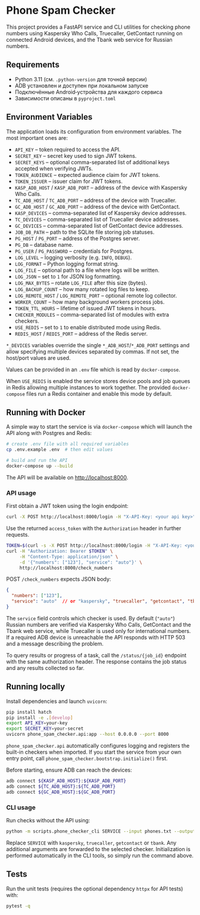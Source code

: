 # Phone Spam Checker

This project provides a FastAPI service and CLI utilities for checking phone numbers using
Kaspersky Who Calls, Truecaller, GetContact running on connected Android devices,
and the Tbank web service for Russian numbers.

## Requirements

- Python 3.11 (см. `.python-version` для точной версии)
- ADB установлен и доступен при локальном запуске
- Подключённые Android‑устройства для каждого сервиса
- Зависимости описаны в `pyproject.toml`

## Environment Variables

The application loads its configuration from environment variables. The most important ones are:

- `API_KEY` – token required to access the API.
- `SECRET_KEY` – secret key used to sign JWT tokens.
- `SECRET_KEYS` – optional comma-separated list of additional keys accepted when verifying JWTs.
- `TOKEN_AUDIENCE` – expected audience claim for JWT tokens.
- `TOKEN_ISSUER` – issuer claim for JWT tokens.
- `KASP_ADB_HOST` / `KASP_ADB_PORT` – address of the device with Kaspersky Who Calls.
- `TC_ADB_HOST` / `TC_ADB_PORT` – address of the device with Truecaller.
- `GC_ADB_HOST` / `GC_ADB_PORT` – address of the device with GetContact.
- `KASP_DEVICES` – comma-separated list of Kaspersky device addresses.
- `TC_DEVICES` – comma-separated list of Truecaller device addresses.
- `GC_DEVICES` – comma-separated list of GetContact device addresses.
- `JOB_DB_PATH` – path to the SQLite file storing job statuses.
- `PG_HOST` / `PG_PORT` – address of the Postgres server.
- `PG_DB` – database name.
- `PG_USER` / `PG_PASSWORD` – credentials for Postgres.
- `LOG_LEVEL` – logging verbosity (e.g. `INFO`, `DEBUG`).
- `LOG_FORMAT` – Python logging format string.
- `LOG_FILE` – optional path to a file where logs will be written.
- `LOG_JSON` – set to `1` for JSON log formatting.
- `LOG_MAX_BYTES` – rotate `LOG_FILE` after this size (bytes).
- `LOG_BACKUP_COUNT` – how many rotated log files to keep.
- `LOG_REMOTE_HOST` / `LOG_REMOTE_PORT` – optional remote log collector.
- `WORKER_COUNT` – how many background workers process jobs.
- `TOKEN_TTL_HOURS` – lifetime of issued JWT tokens in hours.
- `CHECKER_MODULES` – comma-separated list of modules with extra checkers.
- `USE_REDIS` – set to `1` to enable distributed mode using Redis.
- `REDIS_HOST` / `REDIS_PORT` – address of the Redis server.

`*_DEVICES` variables override the single `*_ADB_HOST`/`*_ADB_PORT` settings and
allow specifying multiple devices separated by commas. If not set, the host/port
values are used.

Values can be provided in an `.env` file which is read by `docker-compose`.

When `USE_REDIS` is enabled the service stores device pools and job queues in
Redis allowing multiple instances to work together.
The provided `docker-compose` files run a Redis container and enable this mode by default.

## Running with Docker

A simple way to start the service is via `docker-compose` which will launch the API along with Postgres and Redis:

```bash
# create .env file with all required variables
cp .env.example .env  # then edit values

# build and run the API
docker-compose up --build
```

The API will be available on <http://localhost:8000>.

### API usage

First obtain a JWT token using the login endpoint:

```bash
curl -X POST http://localhost:8000/login -H "X-API-Key: <your api key>"
```

Use the returned `access_token` with the `Authorization` header in further requests.

```bash
TOKEN=$(curl -s -X POST http://localhost:8000/login -H "X-API-Key: <your api key>" | jq -r .access_token)
curl -H "Authorization: Bearer $TOKEN" \
     -H "Content-Type: application/json" \
     -d '{"numbers": ["123"], "service": "auto"}' \
     http://localhost:8000/check_numbers
```

POST `/check_numbers` expects JSON body:

```json
{
  "numbers": ["123"],
  "service": "auto"  // or "kaspersky", "truecaller", "getcontact", "tbank"
}
```

The `service` field controls which checker is used. By default (`"auto"`)
Russian numbers are verified via Kaspersky Who Calls, GetContact and the
Tbank web service, while Truecaller is used only for international numbers.
If a required ADB device is unreachable the API responds with HTTP 503 and a
message describing the problem.

To query results or progress of a task, call the `/status/{job_id}` endpoint
with the same authorization header. The response contains the job status and any
results collected so far.

## Running locally

Install dependencies and launch `uvicorn`:

```bash
pip install hatch
pip install -e .[develop]
export API_KEY=your-key
export SECRET_KEY=your-secret
uvicorn phone_spam_checker.api:app --host 0.0.0.0 --port 8000
```

`phone_spam_checker.api` automatically configures logging and registers the
built-in checkers when imported. If you start the service from your own entry
point, call `phone_spam_checker.bootstrap.initialize()` first.

Before starting, ensure ADB can reach the devices:

```bash
adb connect ${KASP_ADB_HOST}:${KASP_ADB_PORT}
adb connect ${TC_ADB_HOST}:${TC_ADB_PORT}
adb connect ${GC_ADB_HOST}:${GC_ADB_PORT}
```
### CLI usage

Run checks without the API using:

```bash
python -m scripts.phone_checker_cli SERVICE --input phones.txt --output results.csv --device 127.0.0.1:5555
```

Replace `SERVICE` with `kaspersky`, `truecaller`, `getcontact` or `tbank`. Any
additional arguments are forwarded to the selected checker. Initialization is
performed automatically in the CLI tools, so simply run the command above.


## Tests

Run the unit tests (requires the optional dependency `httpx` for API tests) with:

```bash
pytest -q
```
